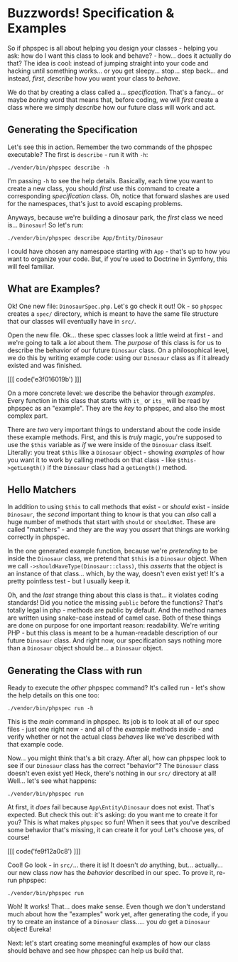 # Buzzwords! Specification & Examples

So if phpspec is all about helping you design your classes - helping you ask: how
do I want this class to look and behave? - how... does it actually do that? The idea
is cool: instead of jumping straight into your code and hacking until something works...
or you get sleepy... stop... step back... and instead, *first*, *describe* how
you want your class to *behave*.

We do that by creating a class called a... *specification*. That's a fancy... or
maybe *boring* word that means that, before coding, we will *first* create a class
where we simply *describe* how our future class will work and act.

## Generating the Specification

Let's see this in action. Remember the two commands of the phpspec executable?
The first is `describe` - run it with `-h`:

```terminal
./vendor/bin/phpspec describe -h
```

I'm passing `-h` to see the help details. Basically, each time you want to create
a new class, you should *first* use this command to create a corresponding
*specification* class. Oh, notice that forward slashes are used for the namespaces,
that's just to avoid escaping problems.

Anyways, because we're building a dinosaur park, the *first* class we need is...
`Dinosaur`! So let's run:

```terminal
./vendor/bin/phpspec describe App/Entity/Dinosaur
```

I could have chosen any namespace starting with `App` - that's up to how you want
to organize your code. But, if you're used to Doctrine in Symfony, this will feel
familiar.

## What are Examples?

Ok! One new file: `DinosaurSpec.php`. Let's go check it out! Ok - so `phpspec` creates
a `spec/` directory, which is meant to have the same file structure that our classes
will eventually have in `src/`.

Open the new file. Ok... these spec classes look a little weird at first - and
we're going to talk a *lot* about them. The *purpose* of this class is for us to
describe the behavior of our future `Dinosaur` class. On a philosophical level,
we do this by writing example code: using our `Dinosaur` class as if it already
existed and was finished.

[[[ code('e3f016019b') ]]]

On a more concrete level: we describe the behavior through *examples*. Every function
in this class that starts with `it_` or `its_` will be read by phpspec as an "example".
They are the *key* to phpspec, and also the most complex part.

There are *two* very important things to understand about the code inside these example
methods. First, and this is *truly* magic, you're supposed to use the `$this` variable
as *if* we were inside of the `Dinosuar` class itself. Literally: you treat `$this`
like a `Dinosaur` object - showing *examples* of how you want it to work by calling
methods on that class - like `$this->getLength()` if the `Dinosaur` class had a
`getLength()` method.

## Hello Matchers

In addition to using `$this` to call methods that exist - or *should* exist - inside
`Dinosaur`, the *second* important thing to know is that you can *also* call a huge
number of methods that start with `should` or `shouldNot`. These are called
"matchers" - and they are the way you *assert* that things are working correctly
in phpspec.

In the one generated example function, because we're *pretending* to be inside
the `Dinosaur` class, we pretend that `$this` is a `Dinosaur` object. When we call
`->shouldHaveType(Dinosaur::class)`, this *asserts* that the object is an instance
of that class... which, by the way, doesn't even exist yet! It's a pretty pointless
test - but I usually keep it.

Oh, and the *last* strange thing about this class is that... it violates coding
standards! Did you notice the missing `public` before the functions? That's totally
legal in php - methods are public by default. And the method names are written using
snake-case instead of camel case. Both of these things are done on purpose for one
important reason: readability. We're writing PHP - but this class is meant to be
a human-readable description of our future `Dinosaur` class. And right now, our
specification says nothing more than a `Dinosaur` object should be... a `Dinosaur`
object.

## Generating the Class with run

Ready to execute the *other* phpspec command? It's called run - let's show the
help details on this one too:

```terminal
./vendor/bin/phpspec run -h
```

This is the *main* command in phpspec. Its job is to look at all of our spec
files - just one right now - and all of the *example* methods inside - and verify
whether or not the actual class *behaves* like we've described with that example code.

Now... you might think that's a bit crazy. After all, how can phpspec look to see
if our `Dinosaur` class has the correct "behavior"? The `Dinosaur` class doesn't
even exist yet! Heck, there's nothing in our `src/` directory at all! Well... let's
see what happens:

```terminal
./vendor/bin/phpspec run
```

At first, it *does* fail because `App\Entity\Dinosaur` does not exist. That's
expected. But check this out: it's asking: do you want me to create it for you?
This is what makes `phpspec` so fun! When it sees that you've described some
behavior that's missing, it can create it for you! Let's choose yes, of course!

[[[ code('fe9f12a0c8') ]]]

Cool! Go look - in `src/`... there it is! It doesn't *do* anything, but... actually...
our new class *now* has the *behavior* described in our spec. To prove it, re-run
phpspec:

```terminal-silent
./vendor/bin/phpspec run
```

Woh! It works! That... does make sense. Even though we don't understand much
about how the "examples" work yet, after generating the code, if you try to create
an instance of a `Dinosaur` class..... you *do* get a `Dinosaur` object! Eureka!

Next: let's start creating some meaningful examples of how our class should behave
and see how phpspec can help us build that.
